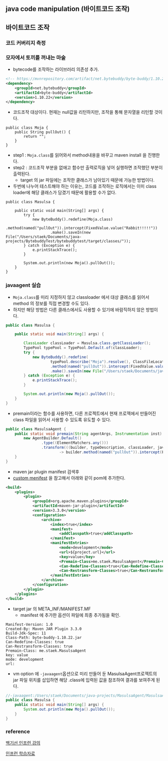 ## java code manipulation (바이트코드 조작)



## 바이트코드 조작

### 코드 커버리지 측정



### 모자에서 토끼를 꺼내는 마술



- bytecode를 조작하는 라이브러리 의존성 추가.

~~~xml
<!-- https://mvnrepository.com/artifact/net.bytebuddy/byte-buddy/1.10.22 -->
<dependency>
    <groupId>net.bytebuddy</groupId>
    <artifactId>byte-buddy</artifactId>
    <version>1.10.22</version>
</dependency>
~~~

- 코드조작 대상이다. 현재는 null값을 리턴하지만, 조작을 통해 문자열을 리턴할 것이다.

```
public class Moja {
    public String pullOut() {
        return "";
    }
}
```

- step1 : `Moja.class`를 읽어와서 method내용을 바꾸고 maven install 을 진행한다.
- step2 : 코드조작 부분을 없애고 함수만 출력로직을 넣어 실행하면 조작했던 부분이 출력된다.
  - target 의 jar 파일에는 조작한 클래스가 남아있기 때문에 가능한 방법이다.
- 두번에 나누어 테스트해야 하는 이유는, 코드를 조작하는 로직에서는 이미 class loader에 해당 클래스가 담겼기 때문에 활용할 수가 없다.

```
public class Masulsa {

    public static void main(String[] args) {
        try {
            new ByteBuddy().redefine(Moja.class)
                    .method(named("pullOut")).intercept(FixedValue.value("Rabbit!!!!!"))
                    .make().saveIn(new File("/Users/staek/Documents/java-projects/BytebuddyTest/bytebuddytest/target/classes/"));
        } catch (Exception e) {
            e.printStackTrace();
        }

        System.out.println(new Moja().pullOut());
    }
}
```



### javaagent 실습

- `Moja.class`를 미리 지정하지 않고 classloader 에서 대상 클래스를 읽어서 method 의 정보를 직접 변경할 수도 있다.
- 하지만 해당 방법은 다른 클래스에서도 사용할 수 있기에 바람직하지 않은 방법이다.

```java
public class Masulsa {

    public static void main(String[] args) {

        ClassLoader classLoader = Masulsa.class.getClassLoader();
        TypePool typePool = TypePool.Default.of(classLoader);
        try {
            new ByteBuddy().redefine(
                    typePool.describe("Moja").resolve(), ClassFileLocator.ForClassLoader.of(classLoader))
                    .method(named("pullOut")).intercept(FixedValue.value("Rabbit!!!!!"))
                    .make().saveIn(new File("/Users/staek/Documents/java-projects/BytebuddyTest/bytebuddytest/target/classes/"));
        } catch (Exception e) {
            e.printStackTrace();
        }

        System.out.println(new Moja().pullOut());
    }
}
```



- premain이라는 함수를 사용하면, 다른 프로젝트에서 현재 프로젝에서 만들어진 class 파일을 읽어서 사용할 수 있도록 유도할 수 있다.

```java
public class MasulsaAgent {
    public static void premain(String agentArgs, Instrumentation inst) {
        new AgentBuilder.Default()
                .type((ElementMatchers.any()))
                .transform(((builder, typeDescription, classLoader, javaModule)
                        -> builder.method(named("pullOut")).intercept(FixedValue.value("Rabit by agent!!!")))).installOn(inst);
    }
}
```



- maven jar plugin manifest 검색후
- [custom menifest](https://maven.apache.org/plugins/maven-jar-plugin/examples/manifest-customization.html) 을 참고해서 아래와 같이 pom에 추가한다.

```xml
<build>
    <plugins>
        <plugin>
            <groupId>org.apache.maven.plugins</groupId>
            <artifactId>maven-jar-plugin</artifactId>
            <version>3.3.0</version>
            <configuration>
                <archive>
                    <index>true</index>
                    <manifest>
                        <addClasspath>true</addClasspath>
                    </manifest>
                    <manifestEntries>
                        <mode>development</mode>
                        <url>${project.url}</url>
                        <key>value</key>
                        <Premain-Class>me.staek.MasulsaAgent</Premain-Class>
                        <Can-Redefine-Classes>true</Can-Redefine-Classes>
                        <Can-Restransform-Classes>true</Can-Restransform-Classes>
                    </manifestEntries>
                </archive>
            </configuration>
        </plugin>
    </plugins>
</build>
```



- target jar 의 META_INF/MANIFEST.MF
  - manifest 에 추가한 옵션이 파일에 최종 추가됨을 확인.

~~~
Manifest-Version: 1.0
Created-By: Maven JAR Plugin 3.3.0
Build-Jdk-Spec: 11
Class-Path: byte-buddy-1.10.22.jar
Can-Redefine-Classes: true
Can-Restransform-Classes: true
Premain-Class: me.staek.MasulsaAgent
key: value
mode: development
url: 

~~~



- vm option 에 `-javaagent`옵션으로 미리 만들어 둔 MasulsaAgent프로젝트의 jar 파일 위치를 삽입하면 
  해당 .class에 입력된 값을 참조하여 결과를 보여주게 된다.

~~~java
//-javaagent:/Users/staek/Documents/java-projects/MasulsaAgent/MasulsaAgent/target/MasulsaAgent-1.0-SNAPSHOT.jar
public class Masulsa {
    public static void main(String[] args) {
        System.out.println(new Moja().pullOut());
    }
}
~~~









### reference

[백기선 인프런 강의](https://www.inflearn.com/course/the-java-code-manipulation/dashboard)

[인프런 학습자료](https://docs.google.com/document/d/11zgALhqn3igwfs4xc9cYdRPlyS84M6ba_6xz0I2M-Ik/edit#)





